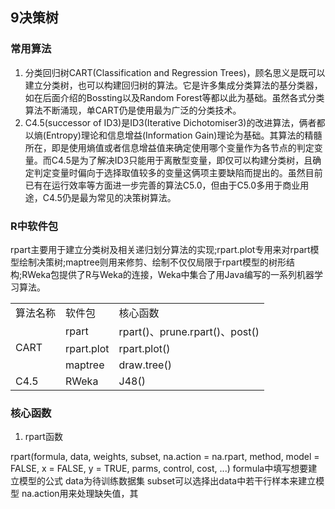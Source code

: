 ## 9决策树 ##

### 常用算法 ###
1. 分类回归树CART(Classification and Regression Trees)，顾名思义是既可以建立分类树，也可以构建回归树的算法。它是许多集成分类算法的基分类器，如在后面介绍的Bossting以及Random Forest等都以此为基础。虽然各式分类算法不断涌现，单CART仍是使用最为广泛的分类技术。
2. C4.5(successor of ID3)是ID3(Iterative Dichotomiser3)的改进算法，俩者都以熵(Entropy)理论和信息增益(Information Gain)理论为基础。其算法的精髓所在，即是使用熵值或者信息增益值来确定使用哪个变量作为各节点的判定变量。而C4.5是为了解决ID3只能用于离散型变量，即仅可以构建分类树，且确定判定变量时偏向于选择取值较多的变量这俩项主要缺陷而提出的。虽然目前已有在运行效率等方面进一步完善的算法C5.0，但由于C5.0多用于商业用途，C4.5仍是最为常见的决策树算法。 

### R中软件包 ###
rpart主要用于建立分类树及相关递归划分算法的实现;rpart.plot专用来对rpart模型绘制决策树;maptree则用来修剪、绘制不仅仅局限于rpart模型的树形结构;RWeka包提供了R与Weka的连接，Weka中集合了用Java编写的一系列机器学习算法。

<table>
  <tr>
    <td>算法名称</td>
    <td>软件包</td>
    <td>核心函数</td>
  </tr>
  <tr>
    <td rowspan="3">CART</td>
    <td>rpart</td>
    <td>rpart()、prune.rpart()、post()</td>
  </tr>
  <tr>
    <td>rpart.plot</td>
    <td>rpart.plot()</td>
  </tr>
  <tr>
    <td>maptree</td>
    <td>draw.tree()</td>
  </tr>
  <tr>
    <td>C4.5</td>
    <td>RWeka</td>
	<td>J48()</td>
  </tr>
</table>

### 核心函数 ###
1. rpart函数

rpart(formula, data, weights, subset, na.action = na.rpart, method, model = FALSE, x = FALSE, y = TRUE, parms, control, cost, ...)
formula中填写想要建立模型的公式
data为待训练数据集
subset可以选择出data中若干行样本来建立模型
na.action用来处理缺失值，其


